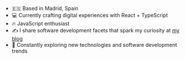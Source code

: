 - 🇪🇸 Based in Madrid, Spain
- 💻 Currently crafting digital experiences with React + TypeScript
- 🔥 JavaScript enthusiast
- ✍️ I share software development facets that spark my curiosity at [my blog](https://www.acuevas.dev)
- 🚀 Constantly exploring new technologies and software development trends
